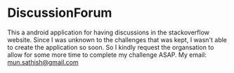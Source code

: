# DiscussionForum
This a android application for having discussions in the stackoverflow website. Since I was unknown to the challenges that was kept, I wasn't able to create the application so soon. So I kindly request the organsation to allow for some more time to complete my challenge ASAP.   My email: mun.sathish@gmail.com
